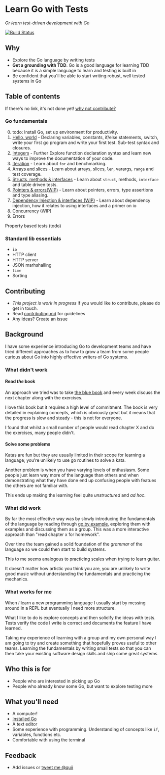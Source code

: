 # Learn Go with Tests

_Or learn test-driven development with Go_

[![Build Status](https://travis-ci.org/quii/learn-go-with-tests.svg?branch=master)](https://travis-ci.org/quii/learn-go-with-tests)

## Why

- Explore the Go language by writing tests
- **Get a grounding with TDD**. Go is a good language for learning TDD because it is a simple language to learn and testing is built in
- Be confident that you'll be able to start writing robust, well tested systems in Go

## Table of contents

If there's no link, it's not done yet! [why not contribute?](contributing.md)

### Go fundamentals

0. todo: Install Go, set up environment for productivity.
1. [Hello, world](/hello-world) - Declaring variables, constants, if/else statements, switch, write your first go program and write your first test. Sub-test syntax and closures.
2. [Integers](/integers) - Further Explore function declaration syntax and learn new ways to improve the documentation of your code.
3. [Iteration](/for) - Learn about `for` and benchmarking.
4. [Arrays and slices](/arrays) - Learn about arrays, slices, `len`, varargs, `range` and test coverage.
5. [Structs, methods & interfaces](/structs) - Learn about `struct`, methods, `interface` and table driven tests.
6. [Pointers & errors(WIP)](/pointers) - Learn about pointers, errors, type assertions and type aliasing.
7. [Dependency Injection & interfaces (WIP)](/di-and-interfaces) - Learn about dependency injection, how it relates to using interfaces and a primer on io
8. Concurrency (WIP)
9. Errors

Property based tests (todo)

### Standard lib essentials

- `io`
- HTTP client
- HTTP server
- JSON marhshalling
- `time`
- Sorting

## Contributing

- *This project is work in progress* If you would like to contribute, please do get in touch.
- Read [contributing.md](contributing.md) for guidelines
- Any ideas? Create an issue

## Background

I have some experience introducing Go to development teams and have tried different approaches as to how to grow a team from some people curious about Go into highly effective writers of Go systems.

### What didn't work

#### Read _the_ book

An approach we tried was to take [the blue book](https://www.amazon.co.uk/Programming-Language-Addison-Wesley-Professional-Computing/dp/0134190440) and every week discuss the next chapter along with the exercises.

I love this book but it requires a high level of commitment. The book is very detailed in explaining concepts, which is obviously great but it means that the progress is slow and steady - this is not for everyone.

I found that whilst a small number of people would read chapter X and do the exercises, many people didn't.

#### Solve some problems
Katas are fun but they are usually limited in their scope for learning a language; you're unlikely to use go routines to solve a kata.

Another problem is when you have varying levels of enthusiasm. Some people just learn way more of the language than others and when demonstrating what they have done end up confusing people with featues the others are not familiar with.

This ends up making the learning feel quite _unstructured_ and _ad hoc_.

### What did work

By far the most effective way was by slowly introducing the fundamentals of the language by reading through [go by example](https://gobyexample.com/), exploring them with examples and discussing them as a group. This was a more interactive approach than "read chapter x for homework".

Over time the team gained a solid foundation of the _grammar_ of the language so we could then start to build systems.

This to me seems analogous to practicing scales when trying to learn guitar.

It doesn't matter how artistic you think you are, you are unlikely to write good music without understanding the fundamentals and practicing the mechanics.

### What works for me
When *I* learn a new programming language I usually start by messing around in a REPL but eventually I need more structure.

What I like to do is explore concepts and then solidify the ideas with tests. Tests verify the code I write is correct and documents the feature I have learned.

Taking my experience of learning with a group and my own personal way I am going to try and create something that hopefully proves useful to other teams. Learning the fundamentals by writing small tests so that you can then take your existing software design skills and ship some great systems.

## Who this is for

- People who are interested in picking up Go
- People who already know some Go, but want to explore testing more

## What you'll need

- A computer!
- [Installed Go](https://golang.org/)
- A text editor
- Some experience with programming. Understanding of concepts like `if`, variables, functions etc.
- Comfortable with using the terminal

## Feedback

- Add issues or [tweet me @quii](https://twitter.com/quii)